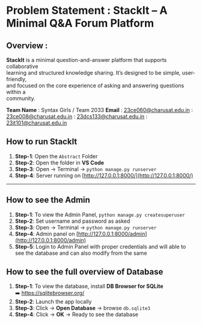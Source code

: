 # **Problem Statement** : StackIt – A Minimal Q&A Forum Platform

## **Overview** :
**StackIt** is a minimal question-and-answer platform that supports collaborative  
learning and structured knowledge sharing. It’s designed to be simple, user-friendly,  
and focused on the core experience of asking and answering questions within a  
community.

**Team Name** : Syntax Girls / Team 2033 
**Email** : 23ce060@charusat.edu.in
          : 23ce008@charusat.edu.in
          : 23dcs133@charusat.edu.in
          : 23it101@charusat.edu.in



## **How to run StackIt**

1. **Step-1**: Open the `Abstract` Folder  
2. **Step-2**: Open the folder in **VS Code**  
3. **Step-3**: Open → Terminal → `python manage.py runserver`  
4. **Step-4**: Server running on [http://127.0.0.1:8000/](http://127.0.0.1:8000/)

---
## **How to see the Admin**

1. **Step-1**: To view the Admin Panel,  `python manage.py createsuperuser`  
2. **Step-2**: Set username and password as asked
3. **Step-3**: Open → Terminal → `python manage.py runserver` 
4. **Step-4**:  Admin panel on [http://127.0.0.1:8000/admin](http://127.0.0.1:8000/admin)
5. **Step-5**: Login to Admin Panel with proper credentials and will able to see the database
               and can also modify from the same



## **How to see the full overview of  Database**

1. **Step-1**: To view the database, install **DB Browser for SQLite**  
   ➡️ https://sqlitebrowser.org/
2. **Step-2**: Launch the app locally
3. **Step-3**: Click → **Open Database** → browse `db.sqlite3`
4. **Step-4**: Click → **OK** → Ready to see the database


